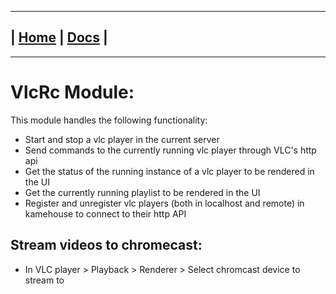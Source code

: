 ---------------------------------------------------------------
| [Home](/README.md) | [Docs](/docs/README.md) |
---------------------------------------------------------------

*********************

# VlcRc Module:

This module handles the following functionality:

* Start and stop a vlc player in the current server
* Send commands to the currently running vlc player through VLC's http api
* Get the status of the running instance of a vlc player to be rendered in the UI
* Get the currently running playlist to be rendered in the UI
* Register and unregister vlc players (both in localhost and remote) in kamehouse to connect to
 their http API

## Stream videos to chromecast:

- In VLC player > Playback > Renderer > Select chromcast device to stream to

